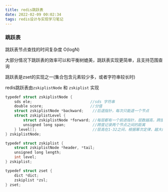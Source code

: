 ```yaml
---
title: redis跳跃表
date: 2022-02-09 00:02:34
tags: redis设计与实现学习笔记
---
```


### **跳跃表**

跳跃表节点查找的时间复杂度 O(logN)

大部分情况下跳跃表的效率可以和平衡树媲美，跳跃表实现更简单，且支持范围查询

跳跃表是zset的实现之一(集合包含元素较少多，或者字符串较长时)

redis跳跃表由`zskiplistNode` 和 `zskiplist` 实现

```go
typedef struct zskiplistNode {
    sds ele;                          //sds 字符串
    double score;                     //分值 
    struct zskiplistNode *backward;    //后退指针，每次只能退一个节点
    struct zskiplistLevel {            
        struct zskiplistNode *forward; //每层都有一个前进指针，层数越高，跨度越大
        unsigned long span;            //跨度记录两个节点之间的距离
    } level[];                         //层高在1-32之间，根据幂次定律，越大的数出现的概率越小
} zskiplistNode;

typedef struct zskiplist {
    struct zskiplistNode *header, *tail;
    unsigned long length;
    int level;
} zskiplist;

typedef struct zset {
    dict *dict;
    zskiplist *zsl;
} zset;
```
